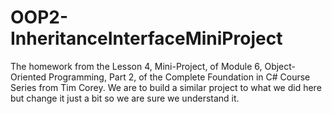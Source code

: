 # OOP2-InheritanceInterfaceMiniProject
The homework from the Lesson 4, Mini-Project, of Module 6, Object-Oriented Programming, Part 2, of the Complete Foundation in C# Course Series from Tim Corey. We are to build a similar project to what we did here but change it just a bit so we are sure we understand it.
